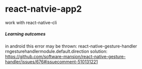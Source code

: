 # react-natvie-app2
work with react-native-cli

##### Learning outcomes
in android this error may be thrown: react-native-gesture-handler rngesturehandlermodule.default.direction
solution: https://github.com/software-mansion/react-native-gesture-handler/issues/676#issuecomment-510131221

